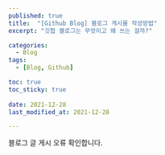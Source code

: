 ```yaml
---
published: true
title:  "[Github Blog] 블로그 게시물 작성방법" 
excerpt: "깃헙 블로그는 무엇이고 왜 쓰는 걸까?"

categories:
  - Blog
tags:
  - [Blog, Github]

toc: true
toc_sticky: true
 
date: 2021-12-28
last_modified_at: 2021-12-28

---
```


블로그 글 게시 오류 확인합니다. 